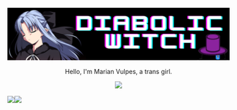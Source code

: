 ![Diabolic Witch](https://github.com/DiabolicWitch/DiabolicWitch/blob/main/banner.png)
<p align="center">Hello, I'm Marian Vulpes, a trans girl.</p>

<p align="center">
  <a href="https://www.linkedin.com/in/marian-vulpes-bordin-912aa6250/">
    <img src="https://img.shields.io/badge/LinkedIn-0077B5?style=for-the-badge&logo=linkedin&logoColor=white">
  </a>
</p>

<div>
  <a href="https://github.com/DiabolicWitch">
  <img height="150em" src="https://github-readme-stats.vercel.app/api?username=DiabolicWitch&show_icons=true&theme=omni&include_all_commits=true&count_private=true"/>
  <img height="150em" style="float: left" src="https://github-readme-stats.vercel.app/api/top-langs/?username=DiabolicWitch&layout=compact&langs_count=7&theme=omni"/>
</div>

